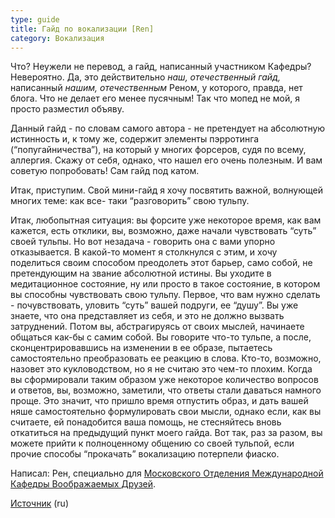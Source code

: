 ```yaml
---
type: guide
title: Гайд по вокализации [Ren]
category: Вокализация
---
```



Что? Неужели не перевод, а гайд, написанный участником Кафедры? Невероятно. Да, это действительно _наш, отечественный гайд,_ написанный _нашим, отечественным_ Реном, у которого, правда, нет блога. Что не делает его менее пусячным! Так что мопед не мой, я просто разместил объяву.

Данный гайд - по словам самого автора - не претендует на абсолютную истинность и, к тому же, содержит элементы пэрротинга (“попугайничества”), на который у многих форсеров, судя по всему, аллергия. Скажу от себя, однако, что нашел его очень полезным. И вам советую попробовать! Сам гайд под катом.

Итак, приступим. Свой мини-гайд я хочу посвятить важной, волнующей многих теме: как все- таки “разговорить” свою тульпу.

Итак, любопытная ситуация: вы форсите уже некоторое время, как вам кажется, есть отклики, вы, возможно, даже начали чувствовать “суть” своей тульпы. Но вот незадача - говорить она с вами упорно отказывается. В какой-то момент я столкнулся с этим, и хочу поделиться своим способом преодолеть этот барьер, само собой, не претендующим на звание абсолютной истины. Вы уходите в медитационное состояние, ну или просто в такое состояние, в котором вы способны чувствовать свою тульпу. Первое, что вам нужно сделать - почувствовать, уловить “суть” вашей подруги, ее “душу”. Вы уже знаете, что она представляет из себя, и это не должно вызвать затруднений. Потом вы, абстрагируясь от своих мыслей, начинаете общаться как-бы с самим собой. Вы говорите что-то тульпе, а после, сконцентрировавшись на изменении в ее образе, пытаетесь самостоятельно преобразовать ее реакцию в слова. Кто-то, возможно, назовет это кукловодством, но я не считаю это чем-то плохим. Когда вы сформировали таким образом уже некоторое количество вопросов и ответов, вы, возможно, заметили, что ответы стали даваться намного проще. Это значит, что пришло время отпустить образ, и дать вашей няше самостоятельно формулировать свои мысли, однако если, как вы считаете, ей понадобится ваша помощь, не стесняйтесь вновь откатиться на предыдущий пункт моего гайда. Вот так, раз за разом, вы можете прийти к полноценному общению со своей тульпой, если прочие способы “прокачать” вокализацию потерпели фиаско.


Написал: Рен, специально для [Московского Отделения Международной Кафедры Воображаемых Друзей](history:groups:мо_мквд).



[Источник](http://moscow-tulpaforcers.tk/post/77187730188) (ru)
